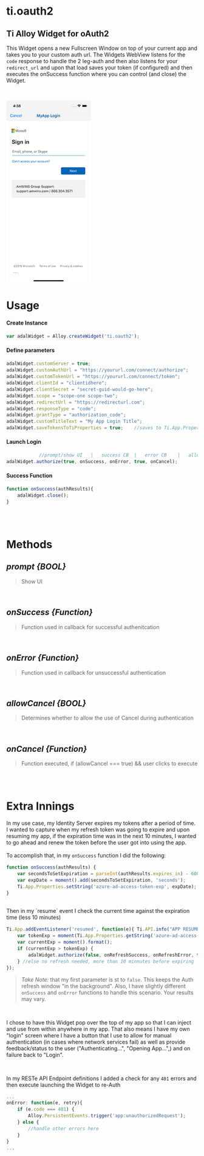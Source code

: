 # ti.oauth2
## Ti Alloy Widget for oAuth2  
This Widget opens a new Fullscreen Window on top of your current app and takes you to your custom auth url.  The Widgets WebView listens for the `code` response to handle the 2 leg-auth and then also listens for your `redirect_url` and upon that load saves your token (if configured) and then executes the onSuccess function where you can control (and close) the Widget.

<br />

![Rating.  Feedback](screenshot_1.png)

#  Usage
#### Create Instance
```javascript
var adalWidget = Alloy.createWidget('ti.oauth2');
```

#### Define parameters
```javascript
adalWidget.customServer = true;  
adalWidget.customAuthUrl = "https://yoururl.com/connect/authorize";  
adalWidget.customTokenUrl = "https://yoururl.com/connect/token";  
adalWidget.clientId = "clientidhere";  
adalWidget.clientSecret = "secret-guid-would-go-here";  
adalWidget.scope = "scope-one scope-two";  
adalWidget.redirectUrl = "https://redirecturl.com";  
adalWidget.responseType = "code";  
adalWidget.grantType = "authorization_code";  
adalWidget.customTitleText = "My App Login Title";  
adalWidget.saveTokensToTiProperties = true;    //saves to Ti.App.Properties.getString  ('azure-ad-access-token');
```

#### Launch Login
```javascript
            //prompt/show UI   |   success CB  |   error CB    |   allowCancel  |   cancel CB
adalWidget.authorize(true, onSuccess, onError, true, onCancel);
```

#### Success Function
```javascript
function onSuccess(authResults){
    adalWidget.close();
}
```
<br /><br />

# Methods
##  *prompt	    {BOOL}*
> Show UI

<br />  

## *onSuccess    {Function}*
> Function used in callback for successful authenitcation

<br />

## *onError      {Function}*
> Function used in callback for unsuccessful authentication

<br />

## *allowCancel  {BOOL}*
> Determines whether to allow the use of Cancel during authentication

<br />

## *onCancel    {Function}*  
> Function executed, if (allowCancel === true) && user clicks to execute  

<br /><br />

# Extra Innings
In my use case, my Identity Server expires my tokens after a period of time.  I wanted to capture when my refresh token was going to expire and upon resuming my app, if the expiration time was in the next 10 minutes, I wanted to go ahead and renew the token before the user got into using the app.  
<br />
To accomplish that, in my `onSuccess` function I did the following:
```javascript
function onSuccess(authResults) {
    var secondsToSetExpiration = parseInt(authResults.expires_in) - 600;  //subtract 10 minutes
    var expDate = moment().add(secondsToSetExpiration, 'seconds');          //find that timestamp
    Ti.App.Properties.setString('azure-ad-access-token-exp', expDate);      //set the time stamp for future reference
}
```
<br />
Then in my `resume` event I check the current time against the expiration time (less 10 minutes)  

```javascript
Ti.App.addEventListener('resumed', function(e){	Ti.API.info("APP RESUMED");
	var tokenExp = moment(Ti.App.Properties.getString('azure-ad-access-token-exp')).format();
	var currentExp = moment().format();
	if (currentExp > tokenExp) {
        adalWidget.authorize(false, onRefreshSuccess, onRefreshError, true, onRefreshCancel);
	} //else no refresh needed, more than 10 minnutes before expiring
});
```

> *Take Note:* that my first parameter is st to `false`.  This keeps the Auth refresh window "in the background".  Also, I have slightly different `onSuccess` and `onError` functions to handle this scenario.  Your results may vary.

<br />

I chose to have this Widget pop over the top of my app so that I can inject and use from within anywhere in my app.  That also means I have my own "login" screen where I have a button that I use to allow for manual authentication (in cases where network services fail) as well as provide feedback/status to the user ("Authenticating...", "Opening App...",) and on failure back to "Login".

<br />

In my RESTe API Endpoint definitions I added a check for any `401` errors and then execute launching the Widget to re-Auth

```javascript
...
onError: function(e, retry){
    if (e.code === 401) {
        Alloy.PersistentEvents.trigger('app:unauthorizedRequest');
    } else {
        //handle other errors here
    }
}
...
```